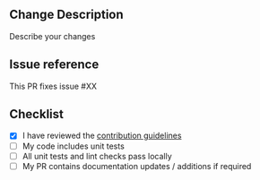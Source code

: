 ## Change Description

Describe your changes

## Issue reference

This PR fixes issue #XX

## Checklist

- [x] I have reviewed the [contribution guidelines](https://github.com/privacera/paig-stage/blob/main/docs/CONTRIBUTING.md)
- [ ] My code includes unit tests
- [ ] All unit tests and lint checks pass locally
- [ ] My PR contains documentation updates / additions if required